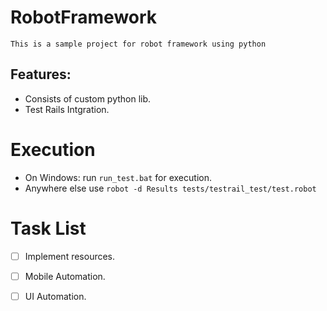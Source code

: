 # RobotFramework
    This is a sample project for robot framework using python

## Features:
* Consists of custom python lib.
* Test Rails Intgration.

# Execution 
* On Windows: run `run_test.bat` for execution.
* Anywhere else use `robot -d Results tests/testrail_test/test.robot`

# Task List
- [ ]   Implement resources.
- [ ]   Mobile Automation.
- [ ]   UI Automation.

